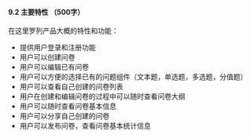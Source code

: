 #### 9.2 主要特性 （500字）

在这里罗列产品大概的特性和功能：

- 提供用户登录和注册功能
- 用户可以创建问卷
- 用户可以编辑已有问卷
- 用户可以方便的选择已有的问题组件（文本题，单选题，多选题，分值题）
- 用户可以查看自己创建的问卷列表
- 用户在创建和编辑问卷的过程中可以随时查看问卷大纲
- 用户可以随时查看问卷基本信息
- 用户可以分享自己创建的问卷
- 用户可以发布问卷，查看问卷基本统计信息
